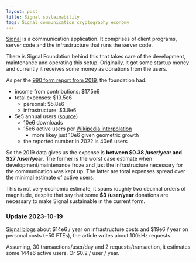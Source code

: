 ```yaml
---
layout: post
title: Signal sustainability
tags: Signal communication cryptography economy
---
```


[Signal](https://signal.org/) is a communication application.
It comprises of client programs, server code and the infrastructure that runs
the server code.

There is Signal Foundation behind this that takes care of the development,
maintenance and operating this setup.
Originally, it got some startup money and currently it receives some money as
donations from the users.

As per the [990 form report from 2019](https://projects.propublica.org/nonprofits/display_990/824506840/02_2021_prefixes_81-83%2F824506840_201912_990_2021022217742945),
the foundation had:
  * income from contributions: $17.5e6 
  * total expenses: $13.5e6
    * personal: $5.8e6
    * infrastructure: $3.8e6
  * 5e5 annual users ([source](https://www.businessofapps.com/data/signal-statistics/))
    * 10e6 downloads
    * 15e6 active users per [Wikipedia interpolation](https://en.wikipedia.org/wiki/Signal_(software)#Usage_numbers)
      * more likey just 10e6 given geometric growth
    * the reported number in 2022 is 40e6 users

So the 2019 data gives us the expense is **between \$0.38 /user/year 
and \$27 /user/year**.
The former is the worst case estimate when development/maintenance froze and
just the infrastructure necessary for the communication was kept up.
The latter are total expenses spread over the minimal estimate of active users.

This is not very economic estimate, it spans roughly two decimal orders of
magnitude, despite that say that some **$3 /user/year** donations are necessary
to make Signal sustainable in the current form.

### Update 2023-10-19

[Signal blogs](https://signal.org/blog/signal-is-expensive/) about \$14e6 / year
on infrastructure costs and \$19e6 / year on personal costs (~50 FTEs), the
article writes about 100kHz requests.

Assuming, 30 transactions/user/day and 2 requests/transaction, it estimates
some 144e6 active users. Or \$0.2 / user / year.
